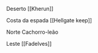 Deserto
	[[Kherun]]
	

Costa da espada
	[[Hellgate keep]]
	

Norte
	Cachorro-leão

Leste
	[[Fadelves]]